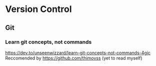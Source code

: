 # Version Control
## Git
### Learn git concepts, not commands
https://dev.to/unseenwizzard/learn-git-concepts-not-commands-4gjc
Reccomended by https://github.com/thimovss (yet to read myself)
